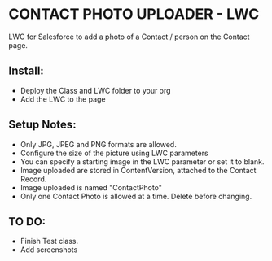 # CONTACT PHOTO UPLOADER - LWC

LWC for Salesforce to add a photo of a Contact / person on the Contact page.

## Install:
- Deploy the Class and LWC folder to your org
- Add the LWC to the page

## Setup Notes:
- Only JPG, JPEG and PNG formats are allowed.
- Configure the size of the picture using LWC parameters
- You can specify a starting image in the LWC parameter or set it to blank.
- Image uploaded are stored in ContentVersion, attached to the Contact Record.
- Image uploaded is named "ContactPhoto"
- Only one Contact Photo is allowed at a time.  Delete before changing.

## TO DO:
- Finish Test class.
- Add screenshots

